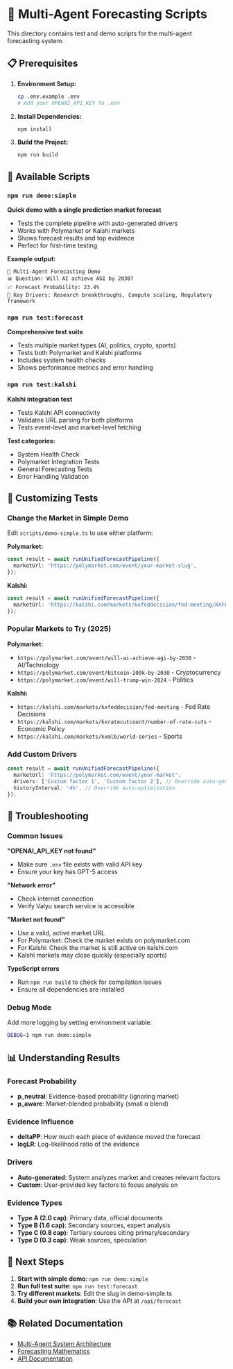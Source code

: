 # 🤖 Multi-Agent Forecasting Scripts

This directory contains test and demo scripts for the multi-agent forecasting system.

## 📋 Prerequisites

1. **Environment Setup:**
   ```bash
   cp .env.example .env
   # Add your OPENAI_API_KEY to .env
   ```

2. **Install Dependencies:**
   ```bash
   npm install
   ```

3. **Build the Project:**
   ```bash
   npm run build
   ```

## 🚀 Available Scripts

### `npm run demo:simple`
**Quick demo with a single prediction market forecast**

- Tests the complete pipeline with auto-generated drivers
- Works with Polymarket or Kalshi markets
- Shows forecast results and top evidence
- Perfect for first-time testing

**Example output:**
```
🤖 Multi-Agent Forecasting Demo
📊 Question: Will AI achieve AGI by 2030?
📈 Forecast Probability: 23.4%
🎯 Key Drivers: Research breakthroughs, Compute scaling, Regulatory framework
```

### `npm run test:forecast`
**Comprehensive test suite**

- Tests multiple market types (AI, politics, crypto, sports)
- Tests both Polymarket and Kalshi platforms
- Includes system health checks
- Shows performance metrics and error handling

### `npm run test:kalshi`
**Kalshi integration test**

- Tests Kalshi API connectivity
- Validates URL parsing for both platforms
- Tests event-level and market-level fetching

**Test categories:**
- System Health Check
- Polymarket Integration Tests
- General Forecasting Tests
- Error Handling Validation

## 🎯 Customizing Tests

### Change the Market in Simple Demo

Edit `scripts/demo-simple.ts` to use either platform:

**Polymarket:**
```typescript
const result = await runUnifiedForecastPipeline({
  marketUrl: 'https://polymarket.com/event/your-market-slug',
});
```

**Kalshi:**
```typescript
const result = await runUnifiedForecastPipeline({
  marketUrl: 'https://kalshi.com/markets/kxfeddecision/fed-meeting/KXFEDDEC-25DEC18',
});
```

### Popular Markets to Try (2025)

**Polymarket:**
- `https://polymarket.com/event/will-ai-achieve-agi-by-2030` - AI/Technology
- `https://polymarket.com/event/bitcoin-200k-by-2030` - Cryptocurrency
- `https://polymarket.com/event/will-trump-win-2024` - Politics

**Kalshi:**
- `https://kalshi.com/markets/kxfeddecision/fed-meeting` - Fed Rate Decisions
- `https://kalshi.com/markets/kxratecutcount/number-of-rate-cuts` - Economic Policy
- `https://kalshi.com/markets/kxmlb/world-series` - Sports

### Add Custom Drivers

```typescript
const result = await runUnifiedForecastPipeline({
  marketUrl: 'https://polymarket.com/event/your-market',
  drivers: ['Custom factor 1', 'Custom factor 2'], // Override auto-generation
  historyInterval: '4h', // Override auto-optimization
});
```

## 🔧 Troubleshooting

### Common Issues

**"OPENAI_API_KEY not found"**
- Make sure `.env` file exists with valid API key
- Ensure your key has GPT-5 access

**"Network error"**
- Check internet connection
- Verify Valyu search service is accessible

**"Market not found"**
- Use a valid, active market URL
- For Polymarket: Check the market exists on polymarket.com
- For Kalshi: Check the market is still active on kalshi.com
- Kalshi markets may close quickly (especially sports)

**TypeScript errors**
- Run `npm run build` to check for compilation issues
- Ensure all dependencies are installed

### Debug Mode

Add more logging by setting environment variable:
```bash
DEBUG=1 npm run demo:simple
```

## 📊 Understanding Results

### Forecast Probability
- **p_neutral**: Evidence-based probability (ignoring market)
- **p_aware**: Market-blended probability (small α blend)

### Evidence Influence
- **deltaPP**: How much each piece of evidence moved the forecast
- **logLR**: Log-likelihood ratio of the evidence

### Drivers
- **Auto-generated**: System analyzes market and creates relevant factors
- **Custom**: User-provided key factors to focus analysis on

### Evidence Types
- **Type A (2.0 cap)**: Primary data, official documents
- **Type B (1.6 cap)**: Secondary sources, expert analysis
- **Type C (0.8 cap)**: Tertiary sources citing primary/secondary
- **Type D (0.3 cap)**: Weak sources, speculation

## 🎯 Next Steps

1. **Start with simple demo**: `npm run demo:simple`
2. **Run full test suite**: `npm run test:forecast`
3. **Try different markets**: Edit the slug in demo-simple.ts
4. **Build your own integration**: Use the API at `/api/forecast`

## 📚 Related Documentation

- [Multi-Agent System Architecture](../src/lib/agents/README.md)
- [Forecasting Mathematics](../src/lib/forecasting/README.md)
- [API Documentation](../src/app/api/forecast/README.md)
